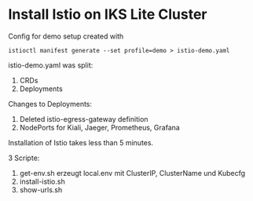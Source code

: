 # Install Istio on IKS Lite Cluster

Config for demo setup created with

`istioctl manifest generate --set profile=demo > istio-demo.yaml`

istio-demo.yaml was split:

1. CRDs
2. Deployments

Changes to Deployments:

1. Deleted istio-egress-gateway definition
2. NodePorts for Kiali, Jaeger, Prometheus, Grafana

Installation of Istio takes less than 5 minutes.

3 Scripte:
1. get-env.sh erzeugt local.env mit ClusterIP, ClusterName und Kubecfg
2. install-istio.sh
3. show-urls.sh

